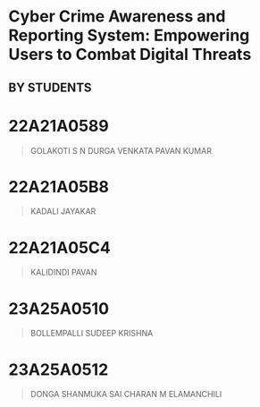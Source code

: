 # Cyber Crime Awareness and Reporting System: Empowering Users to Combat Digital Threats

## BY STUDENTS
 # 22A21A0589
> GOLAKOTI S N DURGA VENKATA PAVAN KUMAR
> 
 # 22A21A05B8
> KADALI JAYAKAR
> 
 # 22A21A05C4
> KALIDINDI PAVAN
> 
 # 23A25A0510
> BOLLEMPALLI SUDEEP KRISHNA
> 
 # 23A25A0512
> DONGA SHANMUKA SAI CHARAN M ELAMANCHILI
